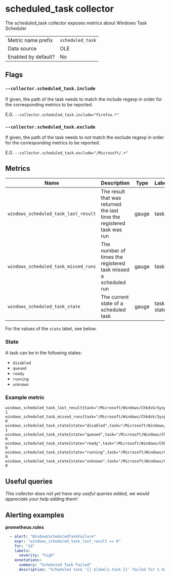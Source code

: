 # scheduled_task collector

The scheduled_task collector exposes metrics about Windows Task Scheduler

|||
-|-
Metric name prefix  | `scheduled_task`
Data source         | OLE
Enabled by default? | No

## Flags

### `--collector.scheduled_task.include`

If given, the path of the task needs to match the include regexp in order for the corresponding metrics to be reported.

E.G. `--collector.scheduled_task.include="Firefox.*"`

### `--collector.scheduled_task.exclude`

If given, the path of the task needs to *not* match the exclude regexp in order for the corresponding metrics to be reported.

E.G. `--collector.scheduled_task.exclude="/Microsoft/.+"`

## Metrics

Name | Description | Type | Labels
-----|-------------|------|-------
`windows_scheduled_task_last_result` | The result that was returned the last time the registered task was run | gauge | task
`windows_scheduled_task_missed_runs` | The number of times the registered task missed a scheduled run | gauge | task
`windows_scheduled_task_state` | The current state of a scheduled task | gauge | task, state

For the values of the `state` label, see below.

### State

A task can be in the following states:
- `disabled`
- `queued`
- `ready`
- `running`
- `unknown`


### Example metric

```
windows_scheduled_task_last_result{task="/Microsoft/Windows/Chkdsk/SyspartRepair"} 1
windows_scheduled_task_missed_runs{task="/Microsoft/Windows/Chkdsk/SyspartRepair"} 0
windows_scheduled_task_state{state="disabled",task="/Microsoft/Windows/Chkdsk/SyspartRepair"} 1
windows_scheduled_task_state{state="queued",task="/Microsoft/Windows/Chkdsk/SyspartRepair"} 0
windows_scheduled_task_state{state="ready",task="/Microsoft/Windows/Chkdsk/SyspartRepair"} 0
windows_scheduled_task_state{state="running",task="/Microsoft/Windows/Chkdsk/SyspartRepair"} 0
windows_scheduled_task_state{state="unknown",task="/Microsoft/Windows/Chkdsk/SyspartRepair"} 0
```

## Useful queries
_This collector does not yet have any useful queries added, we would appreciate your help adding them!_

## Alerting examples
**prometheus.rules**
```yaml
  - alert: "WindowsScheduledTaskFailure"
    expr: "windows_scheduled_task_last_result == 0"
    for: "1d"
    labels:
      severity: "high"
    annotations:
      summary: "Scheduled Task Failed"
      description: "Scheduled task '{{ $labels.task }}' failed for 1 day"
```
